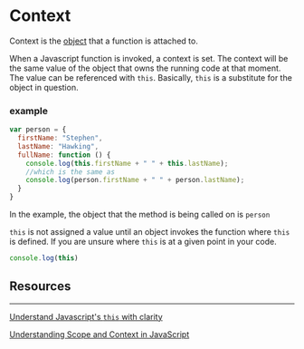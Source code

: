 # **Context**

Context is the [object](./objects.md) that a function is attached to.


When a Javascript function is invoked, a context is set.  The context will be the same value of the object that owns the running code at that moment.  The value can be referenced with `this`.  Basically, `this` is a substitute for the object in question.


### example
```javascript
var person = {
  firstName: "Stephen",
  lastName: "Hawking",
  fullName: function () {
    console.log(this.firstName + " " + this.lastName);
    //which is the same as
    console.log(person.firstName + " " + person.lastName);
  }
}
```
In the example, the object that the method is being called on is `person`

`this` is not assigned a value until an object invokes the function where `this` is defined.  If you are unsure where `this` is at a given point in your code.
```javascript
console.log(this)
```

## **Resources**
----
[Understand Javascript's `this` with clarity](http://javascriptissexy.com/understand-javascripts-this-with-clarity-and-master-it/)

[Understanding Scope and Context in JavaScript](http://ryanmorr.com/understanding-scope-and-context-in-javascript/)